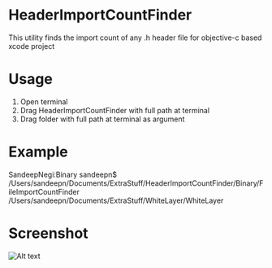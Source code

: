 # HeaderImportCountFinder
This utility finds the import count of any .h header file for objective-c based xcode project

# Usage
1. Open terminal
2. Drag HeaderImportCountFinder with full path at terminal
3. Drag folder with full path at terminal as argument

# Example
SandeepNegi:Binary sandeepn$ /Users/sandeepn/Documents/ExtraStuff/HeaderImportCountFinder/Binary/FileImportCountFinder /Users/sandeepn/Documents/ExtraStuff/WhiteLayer/WhiteLayer

# Screenshot
![Alt text](https://github.com/sandynegi/HeaderImportCountFinder/blob/master/Resources/UsageScreenShot.png?raw=true "Tutorial screenshot")
